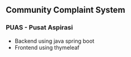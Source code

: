 ## Community Complaint System
### PUAS - Pusat Aspirasi

- Backend using java spring boot
- Frontend using thymeleaf
